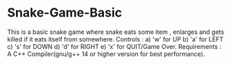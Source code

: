 # Snake-Game-Basic
This is a basic snake game where snake eats some item , enlarges and gets killed if it eats itself from somewhere.
Controls : 	a) 'w' for UP
			b) 'a' for LEFT 
			c) 's' for DOWN
			d) 'd' for RIGHT
			e) 'x' for QUIT/Game Over.
Requirements : A C++ Compiler(gnu/g++ 14 or higher version for best performance).